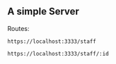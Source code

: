 ## A simple Server

Routes: 
  
    https://localhost:3333/staff
    
    https://localhost:3333/staff/:id